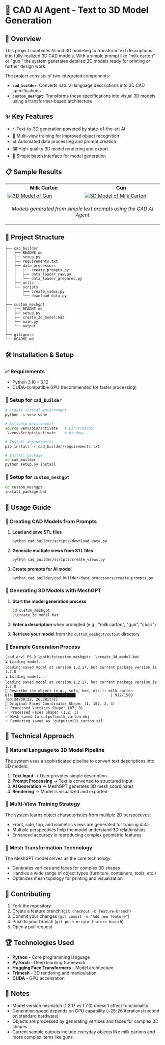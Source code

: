 # 🤖 CAD AI Agent - Text to 3D Model Generation

## 🌟 Overview
This project combines AI and 3D modeling to transform text descriptions into fully-realized 3D CAD models. With a simple prompt like "milk carton" or "gun," the system generates detailed 3D models ready for printing or further design work.

The project consists of two integrated components:
- **`cad_builder`**: Converts natural language descriptions into 3D CAD specifications
- **`custom_meshgpt`**: Transforms these specifications into visual 3D models using a transformer-based architecture

## ✨ Key Features
- ⚡ Text-to-3D generation powered by state-of-the-art AI
- 🔄 Multi-view training for improved object recognition
- 📊 Automated data processing and prompt creation
- 🖼️ High-quality 3D model rendering and export
- 🧰 Simple batch interface for model generation

## 📋 Sample Results

<table>
  <tr>
    <td align="center" width="50%"><b>Milk Carton</b></td>
    <td align="center" width="50%"><b>Gun</b></td>
  </tr>
  <tr>
    <td><a href="custom_meshgpt/output/gun.stl"><img src="https://www.viewstl.com/?embedded=true&url=https://raw.githubusercontent.com/harsh199323/cad-ai-agent-text-to-3D/main/custom_meshgpt/output/gun.stl" alt="3D Model of Gun"/></a></td>
    <td><a href="https://github.com/harsh199323/cad-ai-agent-text-to-3D/blob/1478a03eea0bae9cb6626ce118f262d05bf26f55/custom_meshgpt/output/milk_carton.stl"><img src="https://www.viewstl.com/?embedded=true&url=https://raw.githubusercontent.com/harsh199323/cad-ai-agent-text-to-3D/main/custom_meshgpt/output/milk_carton.stl" alt="3D Model of Milk Carton"/></a></td>
  </tr>
  <tr>
    <td colspan="2">
      <p align="center"><i>Models generated from simple text prompts using the CAD AI Agent</i></p>
    </td>
  </tr>
</table>


## 📂 Project Structure
```
├── cad_builder
│   ├── README.md
│   ├── setup.py
│   ├── requirements.txt
│   ├── data_processors
│   │   ├── create_prompts.py
│   │   ├── data_loader_raw.py
│   │   └── data_loader_prepared.py
│   ├── utils
│   └── scripts
│       ├── create_views.py
│       └── download_data.py
│
├── custom_meshgpt
│   ├── README.md
│   ├── setup.py
│   ├── create_3d_model.bat
│   └── main.py
│   └── output
│
└── gitignore
└── README.md
```

## 🛠️ Installation & Setup

### ✅ Requirements
- Python 3.10 – 3.12
- CUDA-compatible GPU (recommended for faster processing)

### 🔹 Setup for `cad_builder`

```bash
# Create virtual environment
python -m venv venv

# Activate environment
source venv/bin/activate   # Linux/macOS
.\venv\Scripts\activate    # Windows

# Install dependencies
pip install -r cad_builder/requirements.txt

# Install package
cd cad_builder
python setup.py install
```

### 🔹 Setup for `custom_meshgpt`

```bash
cd custom_meshgpt
install_package.bat
```

## 🚀 Usage Guide

### 🔸 Creating CAD Models from Prompts

1. **Load and save STL files**
   ```bash
   python cad_builder/scripts/download_data.py
   ```

2. **Generate multiple views from STL files**
   ```bash
   python cad_builder/scripts/create_views.py
   ```

3. **Create prompts for AI model**
   ```bash
   python cad_builder/cad_builder/data_processors/create_prompts.py
   ```

### 🔸 Generating 3D Models with MeshGPT

1. **Start the model generation process**
   ```bash
   cd custom_meshgpt
   .\create_3d_model.bat
   ```

2. **Enter a description** when prompted (e.g., "milk carton", "gun", "chair")

3. **Retrieve your model** from the `custom_meshgpt/output` directory

### 🔸 Example Generation Process

```
(cad_env) PS D:\path\to\custom_meshgpt> .\create_3d_model.bat
⌛ Loading model...
loading saved model at version 1.2.17, but current package version is 1.7.0
⌛ Loading model...
loading saved model at version 1.2.17, but current package version is 1.7.0
🎨 Describe the object (e.g., sofa, bed, etc.): milk carton
61%|████████████████████████████                | 912/1500 [00:34<00:22, 26.38it/s]
🔵 Original Faces Coordinates Shape: (1, 152, 3, 3)
✅ Processed Vertices Shape: (87, 3)
✅ Processed Faces Shape: (152, 3)
✅ Mesh saved to output\milk_carton.obj
✅ Rendering saved as 'output\milk_carton.stl'
```

## 🧠 Technical Approach

### 🔹 Natural Language to 3D Model Pipeline
The system uses a sophisticated pipeline to convert text descriptions into 3D models:

1. **Text Input** → User provides simple description
2. **Prompt Processing** → Text is converted to structured input
3. **AI Generation** → MeshGPT generates 3D mesh coordinates
4. **Rendering** → Model is visualized and exported

### 🔹 Multi-View Training Strategy
The system learns object characteristics from multiple 2D perspectives:

- Front, side, top, and isometric views are generated for training data
- Multiple perspectives help the model understand 3D relationships
- Enhanced accuracy in reproducing complex geometric features

### 🔹 Mesh Transformation Technology
The MeshGPT model serves as the core technology:

- Generates vertices and faces for complex 3D shapes
- Handles a wide range of object types (furniture, containers, tools, etc.)
- Optimizes mesh topology for printing and visualization

## 🤝 Contributing

1. Fork the repository
2. Create a feature branch (`git checkout -b feature-branch`)
3. Commit your changes (`git commit -m "Add new feature"`)
4. Push to your branch (`git push origin feature-branch`)
5. Open a pull request

## 🏆 Technologies Used

- **Python** - Core programming language
- **PyTorch** - Deep learning framework
- **Hugging Face Transformers** - Model architecture
- **Trimesh** - 3D rendering and manipulation
- **CUDA** - GPU acceleration

## 📝 Notes

- Model version mismatch (1.2.17 vs 1.7.0) doesn't affect functionality
- Generation speed depends on GPU capability (~25-26 iterations/second on standard hardware)
- Objects are processed by generating vertices and faces for complex 3D shapes
- Current sample outputs include everyday objects like milk cartons and more complex items like guns
